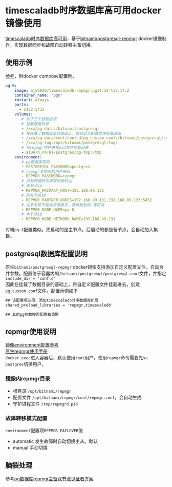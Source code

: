 # timescaladb时序数据库高可用docker镜像使用
[timescaladb时序数据库高可用](https://hub.docker.com/r/wjy2020/timescaledb-repmgr)，基于[bitnami/postgresql-repmgr](https://hub.docker.com/r/bitnami/postgresql-repmgr) docker镜像制作，实现数据同步和故障自动转移主备切换。

## 使用示例
[参考](https://github.com/bitnami/containers/tree/main/bitnami/postgresql-repmgr)，附docker compose配置例。
```yml
pg-0:
    image: wjy2020/timescaledb-repmgr:pg14.15-ts2.17.2
    container_name: "pg0"
    restart: always
    ports:
      - 5432:5432
    volumes:
       # 以下三个挂载必须
       # 挂载数据目录
       - /xxx/pg-data:/bitnami/postgresql
       # 在挂载了数据目录的基础上，将自定义配置文件挂载进去
       - /xxx/pg-data/conf/conf.d/pg_custom.conf:/bitnami/postgresql/conf/conf.d/pg_custom.conf
       - /xxx/pg-log:/opt/bitnami/postgresql/logs
       # 将repmgr守护进程pid文件挂载出来
       - ${DATA_PATH}/postgres/pg-tmp:/tmp
    environment:
       # pg数据库密码
       - POSTGRESQL_PASSWORD=postgres
       # repmgr复制用的用户密码
       - REPMGR_PASSWORD=repmgr
       # 涉及网络的均填写物理机ip
       # 本节点ip
       - REPMGR_PRIMARY_HOST=192.168.89.131
       # 所有节点ip
       - REPMGR_PARTNER_NODES=192.168.89.131,192.168.89.133:5432
       # 注意名称不能纯字母数字，要带短划线-等符号
       - REPMGR_NODE_NAME=pg-0
       # 本节点ip
       - REPMGR_NODE_NETWORK_NAME=192.168.89.131
```
对端`pg-1`配置类似。先启动的是主节点。后启动的都是备节点，会自动加入集群。

## postgresql数据库配置说明
原生`bitnami/postgresql-repmgr` docker镜像支持添加自定义配置文件，自动合并参数。配置位于容器内的`/bitnami/postgresql/postgresql.conf`文件，并指定`include_dir = 'conf.d'`   
因此在挂载了数据目录的基础上，将自定义配置文件挂载进去，创建`pg_custom.conf`文件，配置示例如下
```txt
## 该配置项必须，添加timescaledb时序数据库扩展
shared_preload_libraries = 'repmgr,timescaledb'

## 其他pg参数按需配置和调整
```

## repmgr使用说明
[镜像environment配置参考](https://github.com/bitnami/containers/tree/main/bitnami/postgresql-repmgr#environment-variables)   
[原生repmgr使用手册](https://www.repmgr.org/docs/5.5/index.html)   
`docker exec`进入容器后，默认使用`root`用户，使用`repmgr`命令需要先`su postgres`切换用户。

### 镜像内repmgr目录
+ 根目录 `/opt/bitnami/repmgr`
+ 配置文件 `/opt/bitnami/repmgr/conf/repmgr.conf`，会自动生成
+ 守护进程文件 `/tmp/repmgrd.pid`

### 故障转移模式配置
`environment`配置项`REPMGR_FAILOVER`值
+ automatic 发生故障时自动切换主从。默认
+ manual 手动切换

## 脑裂处理
参考[pg数据库repmgr主备双节点见证者方案](https://handsomestwei.github.io/posts/pg%E6%95%B0%E6%8D%AE%E5%BA%93repmgr%E4%B8%BB%E5%A4%87%E5%8F%8C%E8%8A%82%E7%82%B9%E8%A7%81%E8%AF%81%E8%80%85%E6%96%B9%E6%A1%88/)